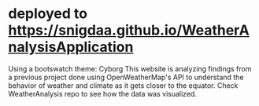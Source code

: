 # deployed to https://snigdaa.github.io/WeatherAnalysisApplication

Using a bootswatch theme: Cyborg
This website is analyzing findings from a previous project done using OpenWeatherMap's API to understand the behavior of weather and climate as it gets closer to the equator. Check WeatherAnalysis repo to see how the data was visualized.
